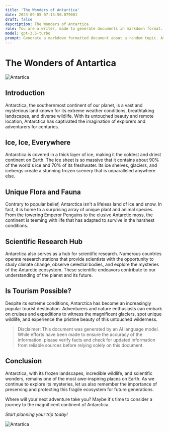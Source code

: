 ```yaml
---
title: 'The Wonders of Antartica'
date: 2023-09-05 07:13:50.079001
draft: false
description: The Wonders of Antartica
role: You are a writer, made to generate documents in markdown format. It is very important that all of the documents you generate are in valid markdown format.
model: gpt-3.5-turbo
prompt: Generate a markdown formatted document about a random topic. At the bottom, include a disclaimer explaining that the document was generated by you. The first line of the document should be the title. Make sure that the entire document is in proper markdown format, using a mix of various tags to make the document visually appealing.
---
```


# The Wonders of Antartica

![Antartica](https://www.example.com/antartica.jpg)

## Introduction
Antarctica, the southernmost continent of our planet, is a vast and mysterious land known for its extreme weather conditions, breathtaking landscapes, and diverse wildlife. With its untouched beauty and remote location, Antarctica has captivated the imagination of explorers and adventurers for centuries.

## Ice, Ice, Everywhere
Antarctica is covered in a thick layer of ice, making it the coldest and driest continent on Earth. The ice sheet is so massive that it contains about 90% of the world's ice and 70% of its freshwater. Its ice shelves, glaciers, and icebergs create a stunning frozen scenery that is unparalleled anywhere else.

## Unique Flora and Fauna
Contrary to popular belief, Antarctica isn't a lifeless land of ice and snow. In fact, it is home to a surprising array of unique plant and animal species. From the towering Emperor Penguins to the elusive Antarctic moss, the continent is teeming with life that has adapted to survive in the harshest conditions.

## Scientific Research Hub
Antarctica also serves as a hub for scientific research. Numerous countries operate research stations that provide scientists with the opportunity to study climate change, observe celestial bodies, and explore the mysteries of the Antarctic ecosystem. These scientific endeavors contribute to our understanding of the planet and its future.

## Is Tourism Possible?
Despite its extreme conditions, Antarctica has become an increasingly popular tourist destination. Adventurers and nature enthusiasts can embark on cruises and expeditions to witness the magnificent glaciers, spot unique wildlife, and experience the pristine beauty of this untouched wilderness.

> Disclaimer: This document was generated by an AI language model. While efforts have been made to ensure the accuracy of the information, please verify facts and check for updated information from reliable sources before relying solely on this document.

## Conclusion
Antarctica, with its frozen landscapes, incredible wildlife, and scientific wonders, remains one of the most awe-inspiring places on Earth. As we continue to explore its mysteries, let us also remember the importance of preserving and protecting this fragile ecosystem for future generations.

Where will your next adventure take you? Maybe it's time to consider a journey to the magnificent continent of Antarctica.

*Start planning your trip today!*

![Antartica](https://www.example.com/travel.jpg)